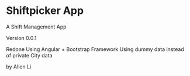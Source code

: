 # Shiftpicker App

A Shift Management App

Version 0.0.1

Redone Using Angular + Bootstrap Framework
Using dummy data instead of private City data


by Allen Li